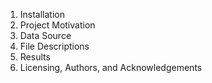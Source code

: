 1. Installation
2. Project Motivation
3. Data Source
4. File Descriptions
5. Results
6. Licensing, Authors, and Acknowledgements
